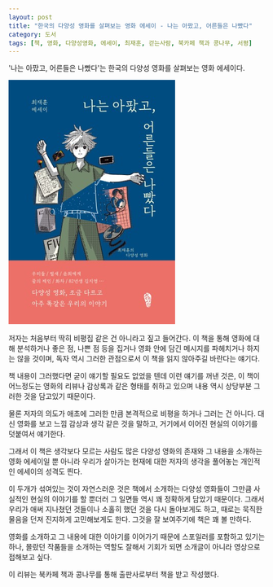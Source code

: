 ```yaml
---
layout: post
title: "한국의 다양성 영화를 살펴보는 영화 에세이 - 나는 아팠고, 어른들은 나빴다"
category: 도서
tags: [책, 영화, 다양성영화, 에세이, 최재훈, 걷는사람, 북카페 책과 콩나무, 서평]
---
```


'나는 아팠고, 어른들은 나빴다'는
한국의 다양성 영화를 살펴보는 영화 에세이다.

![표지](/images/i-was-sick-and-adults-were-bad-book-h480.jpg)

저자는 처음부터 딱히 비평집 같은 건 아니라고 짚고 들어간다.
이 책을 통해 영화에 대해 분석하거나
좋은 점, 나쁜 점 등을 집거나
영화 안에 담긴 메시지를 파헤치거나 하지는 않을 것이며,
독자 역시 그러한 관점으로서 이 책을 읽지 않아주길 바란다는 얘기다.

책 내용이 그러했다면 굳이 얘기할 필요도 없었을 텐데 이런 얘기를 꺼낸 것은,
이 책이 어느정도는 영화의 리뷰나 감상록과 같은 형태를 취하고 있으며
내용 역시 상당부분 그러한 것을 담고있기 때문이다.

물론 저자의 의도가 애초에 그러한 만큼
본격적으로 비평을 하거나 그러는 건 아니다.
대신 영화를 보고 느낌 감상과 생각 같은 것을 말하고,
거기에서 이어진 현실의 이야기를 덧붙여서 얘기한다.

그래서 이 책은 생각보다 모르는 사람도 많은 다양성 영화의 존재와 그 내용을 소개하는 영화 에세이일 뿐 아니라
우리가 살아가는 현재에 대한 저자의 생각을 풀어놓는 개인적인 에세이의 성격도 띈다.

이 두개가 섞여있는 것이 자연스러운 것은
책에서 소개하는 다양성 영화들이
그만큼 사실적인 현실의 이야기를 할 뿐더러
그 일면들 역시 꽤 정확하게 담았기 때문이다.
그래서 우리가 애써 지나쳤던 것들이나
소홀히 했던 것을 다시 돌아보게도 하고,
때로는 묵직한 물음을 던져 진지하게 고민해보게도 한다.
그것을 잘 보여주기에 책은 꽤 볼 만하다.

영화를 소개하고 그 내용에 대한 이야기를 이어가기 때문에 스포일러를 포함하고 있기는 하나,
몰랐던 작품들을 소개하는 역할도 잘해서
기회가 되면 소개글이 아니라 영상으로 접해보고 싶다.



<div class="im im-info">
이 리뷰는 북카페 책과 콩나무를 통해 출판사로부터 책을 받고 작성했다.
</div>
